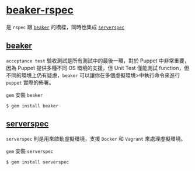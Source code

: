 # [beaker-rspec][beaker-rspec]

是 `rspec` 跟 [`beaker`][beaker] 的橋樑，同時也集成 [`serverspec`][serverspec]

## [beaker][beaker]

`acceptance test` 驗收測試是所有測試中的最後一環，對於 Puppet 中非常重要，因為 Puppet 提供多種不同 OS 環境的支援，但 Unit Test 僅能測試 function，但不同的環境上仍有疑慮，`beaker` 可以讓你在多個虛擬環境>中執行命令來進行 `puppet` 實際的佈署。

`gem` 安裝 `beaker`

```
$ gem install beaker
```

## [serverspec][serverspec]

`serverspec` 則是用來啟動虛擬環境，支援 `Docker` 和 `Vagrant` 來處理虛擬環境。

`gem` 安裝 `serverspec`

```
$ gem install serverspec
```

[beaker]: https://github.com/puppetlabs/beaker/
[serverspec]: http://serverspec.org/
[beaker-rspec]: https://github.com/puppetlabs/beaker-rspec/

